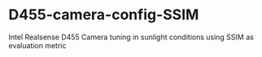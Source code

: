 # D455-camera-config-SSIM

Intel Realsense D455 Camera tuning in sunlight conditions using SSIM as evaluation metric
